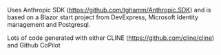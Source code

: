 Uses Anthropic SDK (https://github.com/tghamm/Anthropic.SDK) and is based on a Blazor start project from DevExpress, Microsoft Identity management and Postgresql.

Lots of code generated with either CLINE (https://github.com/cline/cline) and Github CoPilot

